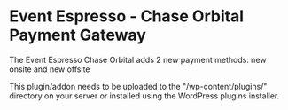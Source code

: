 Event Espresso - Chase Orbital Payment Gateway
=========

The Event Espresso Chase Orbital adds 2 new payment methods: new onsite and new offsite

This plugin/addon needs to be uploaded to the "/wp-content/plugins/" directory on your server or installed using the WordPress plugins installer.